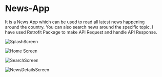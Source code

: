# News-App
It is a News App which can be used to read all latest news happening around the country. You can also search news around the specific topic. I have used Retrofit Package to make API Request and handle API Response.

![SplashScreen](https://user-images.githubusercontent.com/64466225/108163497-27bece00-7115-11eb-993b-f6f36e6d71f9.jpeg)

![Home Screen](https://user-images.githubusercontent.com/64466225/108163579-4de46e00-7115-11eb-8b92-e147cfd01fb0.jpeg)

![SearchScreen](https://user-images.githubusercontent.com/64466225/108163669-69e80f80-7115-11eb-8e84-962311fa8610.jpeg)

![NewsDetailsScreen](https://user-images.githubusercontent.com/64466225/108163747-7ff5d000-7115-11eb-8185-f5484a323670.jpeg)

